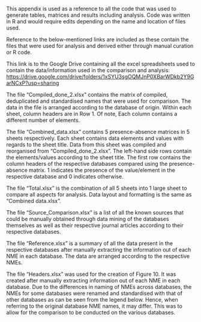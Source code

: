 This appendix is used as a reference to all the code that was used to generate tables, matrices and results including analysis. Code was written in R and would require edits depending on the name and location of files used.

Reference to the below-mentioned links are included as these contain the files that were used for analysis and derived either through manual curation or R code.

This link is to the Google Drive containing all the excel spreadsheets used to contain the data/information used in the comparison and analysis:
https://drive.google.com/drive/folders/1xSYU3sgOQMJnP0XBarWDkb2Y9GarNCxP?usp=sharing

The file “Compiled_done_2.xlsx” contains the matrix of compiled, deduplicated and standardised names that were used for comparison. The data in the file is arranged according to the database of origin. Within each sheet, column headers are in Row 1. Of note, Each column contains a different number of elements.

The file “Combined_data.xlsx” contains 5 presence-absence matrices in 5 sheets respectively. Each sheet contains data elements and values with regards to the sheet title. Data from this sheet was compiled and reorganised from “Compiled_done_2.xlsx”. The left-hand side rows contain the elements/values according to the sheet title. The first row contains the column headers of the respective databases compared using the presence-absence matrix. 1 indicates the presence of the value/element in the respective database and 0 indicates otherwise.

The file “Total.xlsx” is the combination of all 5 sheets into 1 large sheet to compare all aspects for analysis. Data layout and formatting is the same as “Combined data.xlsx”.

The file “Source_Comparison.xlsx” is a list of all the known sources that could be manually obtained through data mining of the databases themselves as well as their respective journal articles according to their respective databases.

The file “Reference.xlsx” is a summary of all the data present in the respective databases after manually extracting the information out of each NME in each database. The data are arranged according to the respective NMEs.

The file “Headers.xlsx” was used for the creation of Figure 10. It was created after manually extracting information out of each NME in each database. Due to the differences in naming of NMEs across databases, the NMEs for some databases were renamed and standardised with that of other databases as can be seen from the legend below. Hence, when referring to the original database NME names, it may differ. This was to allow for the comparison to be conducted on the various databases.
